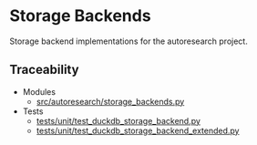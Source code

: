 # Storage Backends

Storage backend implementations for the autoresearch project.

## Traceability

- Modules
  - [src/autoresearch/storage_backends.py][m1]
- Tests
  - [tests/unit/test_duckdb_storage_backend.py][t1]
  - [tests/unit/test_duckdb_storage_backend_extended.py][t2]

[m1]: ../../src/autoresearch/storage_backends.py
[t1]: ../../tests/unit/test_duckdb_storage_backend.py
[t2]: ../../tests/unit/test_duckdb_storage_backend_extended.py
